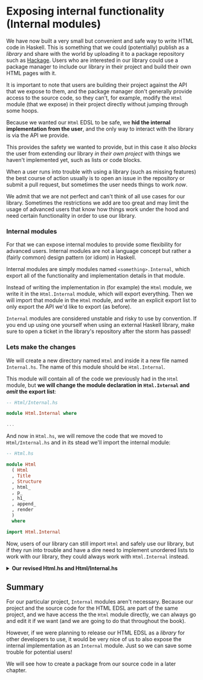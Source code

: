 # Exposing internal functionality (Internal modules)

We have now built a very small but convenient and safe way to write
HTML code in Haskell. This is something that we could (potentially)
publish as a *library* and share with the world by uploading it
to a package repository such as [Hackage](https://hackage.haskell.org/).
Users who are interested in our library could use a package manager
to include our library in their project and build their own HTML pages
with it.

It is important to note that users are building their project against
the API that we expose to them, and the package manager don't generally
provide access to the source code, so they can't, for example,
modify the `Html` module (that we expose) in their project directly
without jumping through some hoops.

Because we wanted our `Html` EDSL to be safe, we **hid the internal
implementation from the user**, and the only way to interact with the
library is via the API we provide.

This provides the safety we wanted to provide, but in this case it also
*blocks* the user from extending our library *in their own project* with
things we haven't implemented yet, such as lists or code blocks.

When a user runs into trouble with using a library (such as missing features)
the best course of action usually is to open an issue in the repository or
submit a pull request, but sometimes the user needs things to work *now*.

We admit that we are not perfect and can't think of all use cases for our
library. Sometimes the restrictions we add are too great and may limit
the usage of advanced users that know how things work under the hood and
need certain functionality in order to use our library.

### Internal modules

For that we can expose internal modules to provide some flexibility for
advanced users. Internal modules are not a language concept but
rather a (fairly common) design pattern (or idiom) in Haskell.

Internal modules are simply modules named `<something>.Internal`,
which export all of the functionality and implementation details in that module.

Instead of writing the implementation in (for example) the `Html` module,
we write it in the `Html.Internal` module, which will export everything.
Then we will import that module in the `Html` module, and write an explicit export list
to only export the API we'd like to export (as before).

`Internal` modules are considered unstable and risky to use by convention.
If you end up using one yourself when using an external Haskell library,
make sure to open a ticket in the library's repository after the storm has passed!

### Lets make the changes

We will create a new directory named `Html` and inside it a new file
named `Internal.hs`. The name of this module should be `Html.Internal`.

This module will contain all of the code we previously had in the `Html`
module, but **we will change the module declaration in `Html.Internal`
and _omit_ the export list**:

```hs
-- Html/Internal.hs

module Html.Internal where

...
```

And now in `Html.hs`, we will remove the code that we moved to `Html/Internal.hs`
and in its stead we'll import the internal module:

```hs
-- Html.hs

module Html
  ( Html
  , Title
  , Structure
  , html_
  , p_
  , h1_
  , append_
  , render
  )
  where

import Html.Internal
```

Now, users of our library can still import `Html` and safely use our library,
but if they run into trouble and have a dire need to implement unordered lists
to work with our library, they could always work with `Html.Internal` instead.

<details>
  <summary><b>Our revised Html.hs and Html/Internal.hs</b></summary>

```hs
-- Html.hs

module Html
  ( Html
  , Title
  , Structure
  , html_
  , p_
  , h1_
  , append_
  , render
  )
  where

import Html.Internal
```

```hs
-- Html/Internal.hs

module Html.Internal where

-- * Types

newtype Html
  = Html String

newtype Structure
  = Structure String

type Title
  = String

-- * EDSL

html_ :: Title -> Structure -> Html
html_ title content =
  Html
    ( el "html"
      ( el "head" (el "title" (escape title))
        <> el "body" (getStructureString content)
      )
    )

p_ :: String -> Structure
p_ = Structure . el "p" . escape

h1_ :: String -> Structure
h1_ = Structure . el "h1" . escape

append_ :: Structure -> Structure -> Structure
append_ c1 c2 =
  Structure (getStructureString c1 <> getStructureString c2)

-- * Render

render :: Html -> String
render html =
  case html of
    Html str -> str

-- * Utilities

el :: String -> String -> String
el tag content =
  "<" <> tag <> ">" <> content <> "</" <> tag <> ">"

getStructureString :: Structure -> String
getStructureString content =
  case content of
    Structure str -> str

escape :: String -> String
escape =
  let
    escapeChar c =
      case c of
        '<' -> "&lt;"
        '>' -> "&gt;"
        '&' -> "&amp;"
        '"' -> "&quot;"
        '\'' -> "&#39;"
        _ -> [c]
  in
    concat . map escapeChar
```

</details>


## Summary

For our particular project, `Internal` modules aren't necessary.
Because our project and the source code for the HTML EDSL are
part of the same project, and we have access the the `Html`
module directly, we can always go and edit it if we want
(and we are going to do that throughout the book).

However, if we were planning to release our HTML EDSL as a *library*
for other developers to use, it would be very nice of us
to also expose the internal implementation as an `Internal`
module. Just so we can save some trouble for potential users!

We will see how to create a package from our source code in a later chapter.
